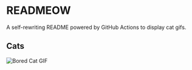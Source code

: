 # READMEOW

A self-rewriting README powered by GitHub Actions to display cat gifs.

## Cats

![Bored Cat GIF](https://media4.giphy.com/media/v1.Y2lkPTlhY2QwMmRhaDljemh5NTQ5cmpvN3J0NWVlM2o5NWl4YnN1ZXhoaWFpejM2NGw0eSZlcD12MV9naWZzX3NlYXJjaCZjdD1n/mlvseq9yvZhba/200.gif)
